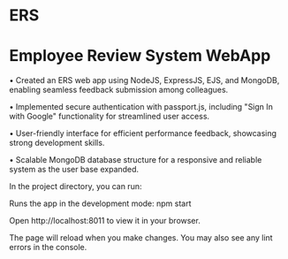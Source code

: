 # ERS
# Employee Review System WebApp

• Created an ERS web app using NodeJS, ExpressJS, EJS, and MongoDB, enabling seamless feedback submission among colleagues. 

• Implemented secure authentication with passport.js, including "Sign In with Google" functionality for streamlined user access. 

• User-friendly interface for efficient performance feedback, showcasing strong development skills. 

• Scalable MongoDB database structure for a responsive and reliable system as the user base expanded.

In the project directory, you can run:

Runs the app in the development mode: npm start

Open http://localhost:8011 to view it in your browser.

The page will reload when you make changes.
You may also see any lint errors in the console.
